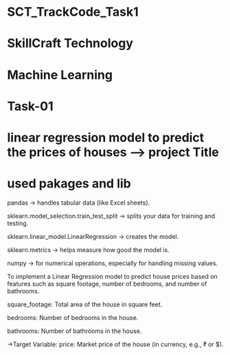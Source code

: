 # SCT_TrackCode_Task1

# SkillCraft Technology

# Machine Learning

# Task-01

# linear regression model to predict the prices of houses  --> project Title

# used pakages and lib

pandas → handles tabular data (like Excel sheets).

sklearn.model_selection.train_test_split → splits your data for training and testing.

sklearn.linear_model.LinearRegression → creates the model.

sklearn.metrics → helps measure how good the model is.

numpy → for numerical operations, especially for handling missing values.



To implement a Linear Regression model to predict house prices based on features such as square footage, number of bedrooms, and number of bathrooms.

square_footage: Total area of the house in square feet.

bedrooms: Number of bedrooms in the house.

bathrooms: Number of bathrooms in the house.

 ->Target Variable:
price: Market price of the house (in currency, e.g., ₹ or $).
